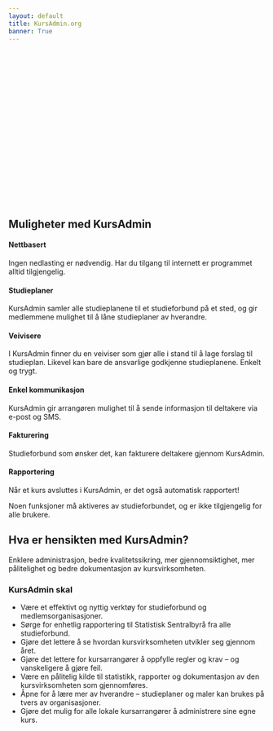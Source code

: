 ```yaml
---
layout: default
title: KursAdmin.org
banner: True
---
```


<div style="height: 300px;"><div style="background: url('http://38.media.tumblr.com/b69af3ed8a74f7df5e374711d1ed886c/tumblr_n7fgnop0bz1st5lhmo1_1280.jpg') no-repeat 50% 60%;height: 300px;position: absolute;width: 100%;left: 0;background-size: cover;z-index: -1;"></div></div>

Muligheter med KursAdmin
------------------------

#### Nettbasert
Ingen nedlasting er nødvendig. Har du tilgang til internett er programmet alltid tilgjengelig.

#### Studieplaner
KursAdmin samler alle studieplanene til et studieforbund på et sted, og gir medlemmene mulighet til å låne studieplaner av hverandre.

#### Veivisere
I KursAdmin finner du en veiviser som gjør alle i stand til å lage forslag til studieplan. Likevel kan bare de ansvarlige godkjenne studieplanene. Enkelt og trygt.

#### Enkel kommunikasjon
KursAdmin gir arrangøren mulighet til å sende informasjon til deltakere via e-post og SMS.

#### Fakturering
Studieforbund som ønsker det, kan fakturere deltakere gjennom KursAdmin.

#### Rapportering
Når et kurs avsluttes i KursAdmin, er det også automatisk rapportert!

Noen funksjoner må aktiveres av studieforbundet, og er ikke tilgjengelig for alle brukere.

Hva er hensikten med KursAdmin?
-------------------------------
Enklere administrasjon, bedre kvalitetssikring, mer gjennomsiktighet, mer pålitelighet og bedre dokumentasjon av kursvirksomheten.

### KursAdmin skal
* Være et effektivt og nyttig verktøy for studieforbund og medlemsorganisasjoner.
* Sørge for enhetlig rapportering til Statistisk Sentralbyrå fra alle studieforbund.
* Gjøre det lettere å se hvordan kursvirksomheten utvikler seg gjennom året.
* Gjøre det lettere for kursarrangører å oppfylle regler og krav – og vanskeligere å gjøre feil.
* Være en pålitelig kilde til statistikk, rapporter og dokumentasjon av den kursvirksomheten som gjennomføres.
* Åpne for å lære mer av hverandre – studieplaner og maler kan brukes på tvers av organisasjoner.
* Gjøre det mulig for alle lokale kursarrangører å administrere sine egne kurs.
